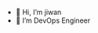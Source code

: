 - 👋 Hi, I’m jiwan
- 👀 I’m DevOps Engineer


<!---
jiwan8985/jiwan8985 is a ✨ special ✨ repository because its `README.md` (this file) appears on your GitHub profile.
You can click the Preview link to take a look at your changes.
--->

